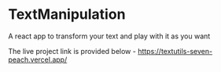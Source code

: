 # TextManipulation
A react app to transform your text and play with it as you want

The live project link is provided below - https://textutils-seven-peach.vercel.app/
